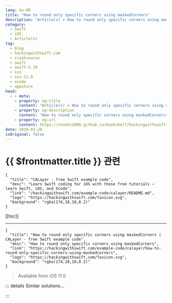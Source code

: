 ```yaml
---
lang: ko-KR
title: "How to round only specific corners using maskedCorners"
description: "Article(s) > How to round only specific corners using maskedCorners"
category:
  - Swift
  - iOS
  - Article(s)
tag: 
  - blog
  - hackingwithswift.com
  - crashcourse
  - swift
  - swift-5.10
  - ios
  - ios-11.0
  - xcode
  - appstore
head:
  - - meta:
    - property: og:title
      content: "Article(s) > How to round only specific corners using maskedCorners"
    - property: og:description
      content: "How to round only specific corners using maskedCorners"
    - property: og:url
      content: https://chanhi2000.github.io/bookshelf/hackingwithswift.com/example-code/calayer/how-to-round-only-specific-corners-using-maskedcorners.html
date: 2019-03-28
isOriginal: false
---
```


# {{ $frontmatter.title }} 관련

```component VPCard
{
  "title": "CALayer - free Swift example code",
  "desc": "Learn Swift coding for iOS with these free tutorials – learn Swift, iOS, and Xcode",
  "link": "/hackingwithswift.com/example-code/calayer/README.md",
  "logo": "https://hackingwithswift.com/favicon.svg",
  "background": "rgba(174,10,10,0.2)"
}
```

[[toc]]

---

```component VPCard
{
  "title": "How to round only specific corners using maskedCorners | CALayer - free Swift example code",
  "desc": "How to round only specific corners using maskedCorners",
  "link": "https://hackingwithswift.com/example-code/calayer/how-to-round-only-specific-corners-using-maskedcorners",
  "logo": "https://hackingwithswift.com/favicon.svg",
  "background": "rgba(174,10,10,0.2)"
}
```

> Available from iOS 11.0

<!-- TODO: 작성 -->

<!-- 
<p style="margin: 0; margin-bottom: 20px;"><a href="/about">Paul Hudson</a>    <i class="fab fa-twitter" aria-hidden="true" style="color: #4099ff"></i> <a href="https://twitter.com/twostraws" target="_blank">@twostraws</a>    <time itemprop="dateModified" datetime="2019-05-28T20:41:20+00:00">May 28th 2019</time><meta itemprop="datePublished" content="2019-05-28T20:41:20+00:00">

You can set the `cornerRadius` property of any `UIView` to have its edges rounded, but by default that rounds all corners at the same time. If you want only *some* corners to be rounded, you should set the layer’s `maskedCorners` property to be an array of the corners you want – it’s an option set, so you can set one or many depending on your needs.

For example, this code rounds the top-left and bottom-right corners of a view, leaving the other two square:

```swift
let redBox = UIView(frame: CGRect(x: 100, y: 100, width: 128, height: 128))
redBox.backgroundColor = .red
redBox.layer.cornerRadius = 25
redBox.layer.maskedCorners = [.layerMinXMinYCorner, .layerMaxXMaxYCorner]
view.addSubview(redBox)
```

-->

::: details Similar solutions…

<!--
/quick-start/swiftui/how-to-round-the-corners-of-a-view">How to round the corners of a view 
/example-code/calayer/how-to-round-the-corners-of-a-uiview">How to round the corners of a UIView 
/example-code/language/fixing-ambiguous-reference-to-member-when-using-ceil-or-round">Fixing "Ambiguous reference to member when using ceil or round" 
/example-code/system/how-to-run-code-at-a-specific-time">How to run code at a specific time 
/example-code/accessibility/how-to-help-voiceover-read-specific-kinds-of-text-using-accessibilitytextualcontext">How to help VoiceOver read specific kinds of text using accessibilityTextualContext</a>
-->

:::

